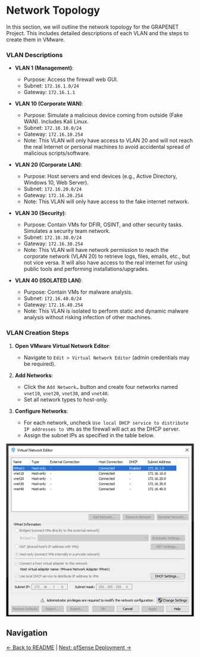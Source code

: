# Network Topology

In this section, we will outline the network topology for the GRAPENET Project. This includes detailed descriptions of each VLAN and the steps to create them in VMware.

### VLAN Descriptions

- **VLAN 1 (Management)**: 
  - Purpose: Access the firewall web GUI.
  - Subnet: `172.16.1.0/24`
  - Gateway: `172.16.1.1`

- **VLAN 10 (Corporate WAN)**: 
  - Purpose: Simulate a malicious device coming from outside (Fake WAN). Includes Kali Linux.
  - Subnet: `172.16.10.0/24`
  - Gateway: `172.16.10.254`
  - Note: This VLAN will only have access to VLAN 20 and will not reach the real Internet or personal machines to avoid accidental spread of malicious scripts/software.

- **VLAN 20 (Corporate LAN)**: 
  - Purpose: Host servers and end devices (e.g., Active Directory, Windows 10, Web Server).
  - Subnet: `172.16.20.0/24`
  - Gateway: `172.16.20.254`
  - Note: This VLAN will only have access to the fake internet network.

- **VLAN 30 (Security)**: 
  - Purpose: Contain VMs for DFIR, OSINT, and other security tasks. Simulates a security team network.
  - Subnet: `172.16.30.0/24`
  - Gateway: `172.16.30.254`
  - Note: This VLAN will have network permission to reach the corporate network (VLAN 20) to retrieve logs, files, emails, etc., but not vice versa. It will also have access to the real internet for using public tools and performing installations/upgrades.

- **VLAN 40 (ISOLATED LAN)**: 
  - Purpose: Contain VMs for malware analysis.
  - Subnet: `172.16.40.0/24`
  - Gateway: `172.16.40.254`
  - Note: This VLAN is isolated to perform static and dynamic malware analysis without risking infection of other machines.

### VLAN Creation Steps

1. **Open VMware Virtual Network Editor**:
   - Navigate to `Edit > Virtual Network Editor` (admin credentials may be required).

2. **Add Networks**:
   - Click the `Add Network…` button and create four networks named `vnet10`, `vnet20`, `vnet30`, and `vnet40`.
   - Set all network types to host-only.

3. **Configure Networks**:
   - For each network, uncheck `Use local DHCP service to distribute IP addresses to VMs` as the firewall will act as the DHCP server.
   - Assign the subnet IPs as specified in the table below.


![VirtualNetworkEditorvmWare](/Images/VirtualNetworkEditorvmWare.png)

## Navigation

[← Back to README](README.md) | [Next: pfSense Deployment →](pfSense%20Deployment.md)

